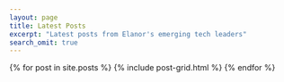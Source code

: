```yaml
---
layout: page
title: Latest Posts
excerpt: "Latest posts from Elanor's emerging tech leaders"
search_omit: true
---
```


<div class="tiles">
{% for post in site.posts %}
	{% include post-grid.html %}
{% endfor %}
</div><!-- /.tiles -->
